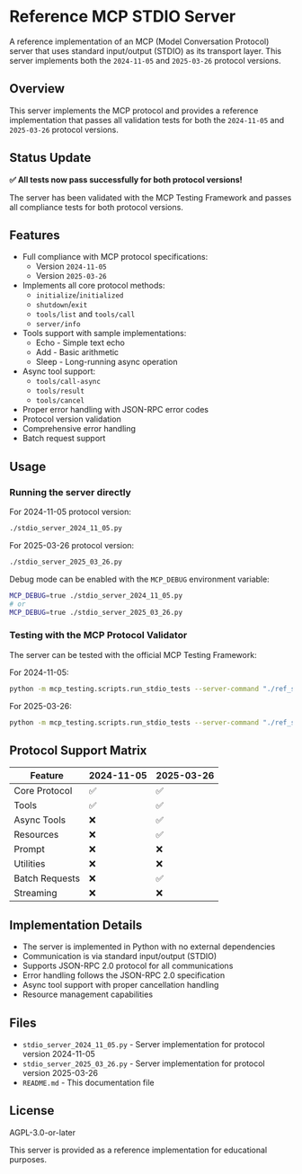 # Reference MCP STDIO Server

A reference implementation of an MCP (Model Conversation Protocol) server that uses standard input/output (STDIO) as its transport layer. This server implements both the `2024-11-05` and `2025-03-26` protocol versions.

## Overview

This server implements the MCP protocol and provides a reference implementation that passes all validation tests for both the `2024-11-05` and `2025-03-26` protocol versions.

## Status Update

**✅ All tests now pass successfully for both protocol versions!**

The server has been validated with the MCP Testing Framework and passes all compliance tests for both protocol versions.

## Features

- Full compliance with MCP protocol specifications:
  - Version `2024-11-05`
  - Version `2025-03-26`
- Implements all core protocol methods:
  - `initialize`/`initialized`
  - `shutdown`/`exit`
  - `tools/list` and `tools/call`
  - `server/info`
- Tools support with sample implementations:
  - Echo - Simple text echo
  - Add - Basic arithmetic
  - Sleep - Long-running async operation
- Async tool support:
  - `tools/call-async`
  - `tools/result`
  - `tools/cancel`
- Proper error handling with JSON-RPC error codes
- Protocol version validation
- Comprehensive error handling
- Batch request support

## Usage

### Running the server directly

For 2024-11-05 protocol version:
```bash
./stdio_server_2024_11_05.py
```

For 2025-03-26 protocol version:
```bash
./stdio_server_2025_03_26.py
```

Debug mode can be enabled with the `MCP_DEBUG` environment variable:

```bash
MCP_DEBUG=true ./stdio_server_2024_11_05.py
# or
MCP_DEBUG=true ./stdio_server_2025_03_26.py
```

### Testing with the MCP Protocol Validator

The server can be tested with the official MCP Testing Framework:

For 2024-11-05:
```bash
python -m mcp_testing.scripts.run_stdio_tests --server-command "./ref_stdio_server/stdio_server_2024_11_05.py" --protocol-version 2024-11-05 --debug
```

For 2025-03-26:
```bash
python -m mcp_testing.scripts.run_stdio_tests --server-command "./ref_stdio_server/stdio_server_2025_03_26.py" --protocol-version 2025-03-26 --debug
```

## Protocol Support Matrix

| Feature | 2024-11-05 | 2025-03-26 |
|---------|------------|------------|
| Core Protocol | ✅ | ✅ |
| Tools | ✅ | ✅ |
| Async Tools | ❌ | ✅ |
| Resources | ❌ | ✅ |
| Prompt | ❌ | ❌ |
| Utilities | ❌ | ❌ |
| Batch Requests | ❌ | ✅ |
| Streaming | ❌ | ❌ |

## Implementation Details

- The server is implemented in Python with no external dependencies
- Communication is via standard input/output (STDIO)
- Supports JSON-RPC 2.0 protocol for all communications
- Error handling follows the JSON-RPC 2.0 specification
- Async tool support with proper cancellation handling
- Resource management capabilities

## Files

- `stdio_server_2024_11_05.py` - Server implementation for protocol version 2024-11-05
- `stdio_server_2025_03_26.py` - Server implementation for protocol version 2025-03-26
- `README.md` - This documentation file

## License

AGPL-3.0-or-later

This server is provided as a reference implementation for educational purposes.